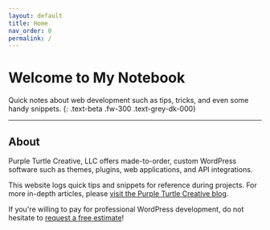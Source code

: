 ```yaml
---
layout: default
title: Home
nav_order: 0
permalink: /
---
```


# Welcome to My Notebook

Quick notes about web development such as tips, tricks, and even some handy snippets.
{: .text-beta .fw-300 .text-grey-dk-000}

---

## About

Purple Turtle Creative, LLC offers made-to-order, custom WordPress software such as themes, plugins, web applications, and API integrations.

This website logs quick tips and snippets for reference during projects. For more in-depth articles, please [visit the Purple Turtle Creative blog](https://purpleturtlecreative.com/blog/).

If you're willing to pay for professional WordPress development, do not hesitate to [request a free estimate](https://purpleturtlecreative.com/#contact)!

